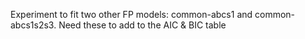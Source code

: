 Experiment to fit two other FP models: common-abcs1 and common-abcs1s2s3. Need these to add to the AIC & BIC table